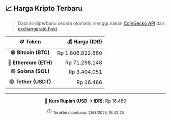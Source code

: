 

<!-- HARGA_KRIPTO -->
## 📈 Harga Kripto Terbaru

> Data ini diperbarui secara otomatis menggunakan [CoinGecko API](https://www.coingecko.com/) dan [exchangerate.host](https://exchangerate.host/)

<div align="center">

| 🪙 Token | 💰 Harga (IDR) |
|:------:|---------------:|
| 🟠 **Bitcoin (BTC)**   | Rp 1.806.822.860 |
| 🔵 **Ethereum (ETH)**  | Rp 71.298.148 |
| 🟣 **Solana (SOL)**    | Rp 3.404.051 |
| 🟢 **Tether (USDT)**   | Rp 16.466 |

---

💱 **Kurs Rupiah (USD → IDR)**: Rp 16.460

🕒 <sub>Terakhir diperbarui: 29/8/2025, 16.42.25</sub>

</div>
<!-- /HARGA_KRIPTO -->